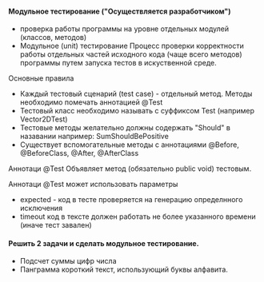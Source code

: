#### Модульное тестирование ("Осуществляется разработчиком")
- проверка работы программы на уровне отдельных модулей (классов, методов)
- Модульное (unit) тестирование
Процесс проверки корректности работы отдельных частей исходного кода (чаще всего методов) программы путем запуска тестов в искуственной среде.

Основные правила 
- Каждый тестовый сценарий (test case) - отдельный метод. Методы необходимо помечать аннотацией @Test
- Тестовый класс необходимо называть с суффиксом Test (например Vector2DTest)
- Тестовые методы желательно должны содержать "Should" в назавании например: SumShouldBePositive
- Существует вспомогательные методы с аннотациями @Before, @BeforeClass, @After, @AfterClass

Аннотаци @Test 
Объявляет метод (обязательно public void) тестовым.

Аннотаци @Test может использовать параметры
- expected - код в тесте проверяется на генерацию определнного исключения
- timeout код в тексте должен работать не более указанного времени (иначе тест завален)

#### Решить 2 задачи и сделать модульное тестирование.
- Подсчет суммы цифр числа
- Панграмма короткий текст, использующий буквы алфавита.
